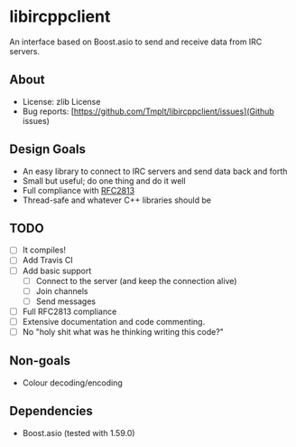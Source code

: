 libircppclient
==============
An interface based on Boost.asio to send and receive data from IRC servers.

About
-----
* License: zlib License
* Bug reports: [https://github.com/Tmplt/libircppclient/issues](Github issues)

Design Goals
------------
* An easy library to connect to IRC servers and send data back and forth
* Small but useful; do one thing and do it well
* Full compliance with [RFC2813](https://tools.ietf.org/html/rfc2813)
* Thread-safe and whatever C++ libraries should be

TODO
----
- [ ] It compiles!
- [ ] Add Travis CI
- [ ] Add basic support
  - [ ] Connect to the server (and keep the connection alive)
  - [ ] Join channels
  - [ ] Send messages
- [ ] Full RFC2813 compliance
- [ ] Extensive documentation and code commenting.
- [ ] No "holy shit what was he thinking writing this code?"

Non-goals
---------
* Colour decoding/encoding

Dependencies
------------
* Boost.asio (tested with 1.59.0)
